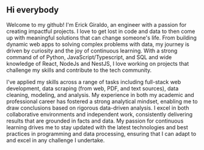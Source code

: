 ## Hi everybody

Welcome to my github! I'm Erick Giraldo, an engineer with a passion for creating impactful projects. I love to get lost in code and data to then come up with meaningful solutions that can change someone's life. From building dynamic web apps to solving complex problems with data, my journey is driven by curiosity and the joy of continuous learning. With a strong command of of Python, JavaScript/Typescript, and SQL and wide knowledge of React, NodeJs and NestJS, I love working on projects that challenge my skills and contribute to the tech community.

I've applied my skills across a range of tasks including full-stack web development, data scraping (from web, PDF, and text sources), data cleaning, modeling, and analysis. My experience in both my academic and professional career has fostered a strong analytical mindset, enabling me to draw conclusions based on rigorous data-driven analysis. I excel in both collaborative environments and independent work, consistently delivering results that are grounded in facts and data. My passion for continuous learning drives me to stay updated with the latest technologies and best practices in programming and data processing, ensuring that I can adapt to and excel in any challenge I undertake.

<!--
**esgiraldop/esgiraldop** is a ✨ _special_ ✨ repository because its `README.md` (this file) appears on your GitHub profile.

Here are some ideas to get you started:

- 🔭 I’m currently working on ...
- 🌱 I’m currently learning ...
- 👯 I’m looking to collaborate on ...
- 🤔 I’m looking for help with ...
- 💬 Ask me about ...
- 📫 How to reach me: ...
- 😄 Pronouns: ...
- ⚡ Fun fact: ...
-->
